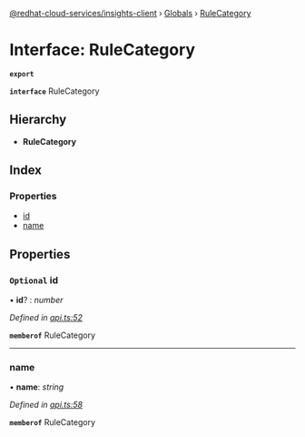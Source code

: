 [@redhat-cloud-services/insights-client](../README.md) › [Globals](../globals.md) › [RuleCategory](rulecategory.md)

# Interface: RuleCategory

**`export`** 

**`interface`** RuleCategory

## Hierarchy

* **RuleCategory**

## Index

### Properties

* [id](rulecategory.md#optional-id)
* [name](rulecategory.md#name)

## Properties

### `Optional` id

• **id**? : *number*

*Defined in [api.ts:52](https://github.com/RedHatInsights/javascript-clients/blob/master/packages/insights/api.ts#L52)*

**`memberof`** RuleCategory

___

###  name

• **name**: *string*

*Defined in [api.ts:58](https://github.com/RedHatInsights/javascript-clients/blob/master/packages/insights/api.ts#L58)*

**`memberof`** RuleCategory
